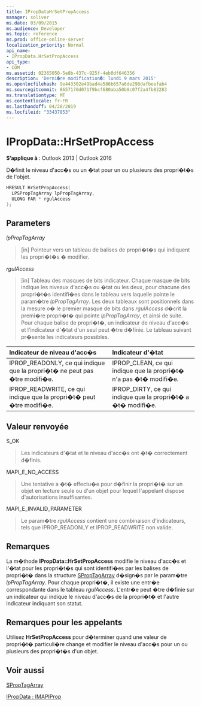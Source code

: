 ```yaml
---
title: IPropDataHrSetPropAccess
manager: soliver
ms.date: 03/09/2015
ms.audience: Developer
ms.topic: reference
ms.prod: office-online-server
localization_priority: Normal
api_name:
- IPropData.HrSetPropAccess
api_type:
- COM
ms.assetid: 02365050-5e8b-437c-925f-4eb0df646356
description: 'Derni�re modification�: lundi 9 mars 2015'
ms.openlocfilehash: 9e443302e49bad4a586b657a6de298dafbeefab4
ms.sourcegitcommit: 8657170d071f9bcf680aba50b9c07f2a4fb82283
ms.translationtype: MT
ms.contentlocale: fr-FR
ms.lasthandoff: 04/28/2019
ms.locfileid: "33437853"
---
```

# <a name="ipropdatahrsetpropaccess"></a>IPropData::HrSetPropAccess

  
  
**S’applique à** : Outlook 2013 | Outlook 2016 
  
D�finit le niveau d'acc�s ou un �tat pour un ou plusieurs des propri�t�s de l'objet.
  
```cpp
HRESULT HrSetPropAccess(
  LPSPropTagArray lpPropTagArray,
  ULONG FAR * rgulAccess
);
```

## <a name="parameters"></a>Parameters

 _lpPropTagArray_
  
> [in] Pointeur vers un tableau de balises de propri�t�s qui indiquent les propri�t�s � modifier. 
    
 _rgulAccess_
  
> [in] Tableau des masques de bits indicateur. Chaque masque de bits indique les niveaux d'acc�s ou �tat ou les deux, pour chacune des propri�t�s identifi�es dans le tableau vers laquelle pointe le param�tre  _lpPropTagArray_. Les deux tableaux sont positionnels dans la mesure o� le premier masque de bits dans  _rgulAccess_ d�crit la premi�re propri�t� qui pointe  _lpPropTagArray_, et ainsi de suite. Pour chaque balise de propri�t�, un indicateur de niveau d'acc�s et l'indicateur d'�tat d'un seul peut �tre d�finie. Le tableau suivant pr�sente les indicateurs possibles. 
    
|**Indicateur de niveau d'acc�s**|**Indicateur d'�tat**|
|:-----|:-----|
|IPROP_READONLY, ce qui indique que la propri�t� ne peut pas �tre modifi�e.  <br/> |IPROP_CLEAN, ce qui indique que la propri�t� n'a pas �t� modifi�e.  <br/> |
|IPROP_READWRITE, ce qui indique que la propri�t� peut �tre modifi�e.  <br/> |IPROP_DIRTY, ce qui indique que la propri�t� a �t� modifi�e.  <br/> |
   
## <a name="return-value"></a>Valeur renvoyée

S_OK 
  
> Les indicateurs d'�tat et le niveau d'acc�s ont �t� correctement d�finis.
    
MAPI_E_NO_ACCESS 
  
> Une tentative a �t� effectu�e pour d�finir la propri�t� sur un objet en lecture seule ou d'un objet pour lequel l'appelant dispose d'autorisations insuffisantes.
    
MAPI_E_INVALID_PARAMETER 
  
> Le param�tre  _rgulAccess_ contient une combinaison d'indicateurs, tels que IPROP_READONLY et IPROP_READWRITE non valide. 
    
## <a name="remarks"></a>Remarques

La m�thode **IPropData::HrSetPropAccess** modifie le niveau d'acc�s et l'�tat pour les propri�t�s qui sont identifi�es par les balises de propri�t� dans la structure [SPropTagArray](sproptagarray.md) d�sign�s par le param�tre  _lpPropTagArray_. Pour chaque propri�t�, il existe une entr�e correspondante dans le tableau  _rgulAccess_. L'entr�e peut �tre d�finie sur un indicateur qui indique le niveau d'acc�s de la propri�t� et l'autre indicateur indiquant son statut. 
  
## <a name="notes-to-callers"></a>Remarques pour les appelants

Utilisez **HrSetPropAccess** pour d�terminer quand une valeur de propri�t� particuli�re change et modifier le niveau d'acc�s pour un ou plusieurs des propri�t�s d'un objet. 
  
## <a name="see-also"></a>Voir aussi



[SPropTagArray](sproptagarray.md)
  
[IPropData : IMAPIProp](ipropdataimapiprop.md)

